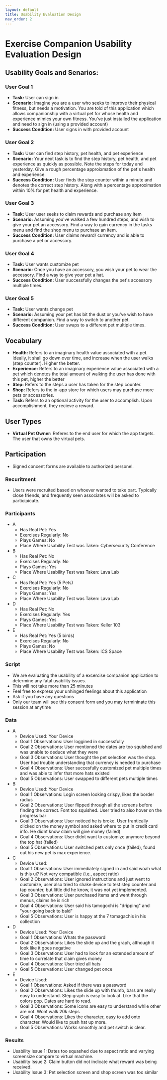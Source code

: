 ```yaml
---
layout: default
title: Usability Evaluation Design
nav_order: 2
---
```


# Exercise Companion Usability Evaluation Design

## Usability Goals and Senarios:

### User Goal 1
- **Task:** User can sign in
- **Scenario:** Imagine you are a user who seeks to improve their physical fitness, but needs a motivation.  You are told of this application which allows companionship with a virtual pet for whose health and experience mimics your own fitness.  You've just installed the application and need to sign in (using a provided account)
- **Success Condition:** User signs in with provided account

### User Goal 2
- **Task:** User can find step history, pet health, and pet experience
- **Scenario:** Your next task is to find the step history, pet health, and pet experience as quickly as possible.  Note the steps for today and yesterday.  Give a rough percentage approixmation of the pet's health and experience.
- **Success Condition:** User finds the step counter within a minute and denotes the correct step history.  Along with a percentage approximation within 10% for pet health and experience.

### User Goal 3
- **Task:** User user seeks to claim rewards and purchase any item
- **Scenario:** Assuming you've walked a few hundred steps, and wish to give your pet an accessory.  Find a way to gain currency in the tasks menu and find the shop menu to purchase an item.
- **Success Condition:** User claims reward/ currency and is able to purchase a pet or accessory.

### User Goal 4
- **Task:** User wants customize pet
- **Scenario:** Once you have an accessory, you wish your pet to wear the accessory.  Find a way to give your pet a hat.
- **Success Condition:** User successfully changes the pet's accessory multiple times.

### User Goal 5
- **Task:** User wants change pet
- **Scenario:** Assuming your pet has bit the dust or you've wish to have different companion.  Find a way to switch to another pet.
- **Success Condition:** User swaps to a different pet multiple times.

## Vocabulary
- **Health:** Refers to an imaginary health value associated with a pet.  Ideally, it shall go down over time, and increase when the user walks (step counter).  Higher the better.
- **Experience:** Refers to an imaginary experience value associated with a pet which denotes the total amount of walking the user has done with this pet, higher the better
- **Step:** Refers to the steps a user has taken for the step counter.
- **Shop:** Refers to the in-app store for which users may purchase more pets or accessories.
- **Task:** Refers to an optional activity for the user to accomplish.  Upon accomplishment, they recieve a reward.

## User Types
- **Virtual Pet Owner:** Referes to the end user for which the app targets.  The user that owns the virtual pets.

## Participation
- Signed concent forms are available to authorized personel.
### Recuritment
- Users were recruited based on whoever wanted to take part.  Typically close friends, and frequently seen associates will be asked to participicate.
### Participants
- A
  - Has Real Pet: Yes
  - Exercises Regularly: No
  - Plays Games: No
  - Place Where Usability Test was Taken: Cybersecurity Conference
- B
  - Has Real Pet: No
  - Exercises Regularly: No
  - Plays Games: Yes
  - Place Where Usability Test was Taken: Lava Lab
- C
  - Has Real Pet: Yes (5 Pets)
  - Exercises Regularly: No
  - Plays Games: Yes
  - Place Where Usability Test was Taken: Lava Lab
- D
  - Has Real Pet: No
  - Exercises Regularly: Yes
  - Plays Games: Yes
  - Place Where Usability Test was Taken: Keller 103
- E
  - Has Real Pet: Yes (5 birds)
  - Exercises Regularly: No
  - Plays Games: No
  - Place Where Usability Test was Taken: ICS Space

### Script
- We are evaluating the usability of a excercise companion application to determine any fatal usability issues.
- This will not take more than 25 minutes
- Feel free to express your unhinged feelings about this application
- Ask if you have any questions
- Only our team will see this consent form and you may termininate this session at anytime

### Data
- A
  - Device Used: Your Device
  - Goal 1 Observations: User loggined in successfully
  - Goal 2 Observations: User mentioned the dates are too squished and was unable to deduce what they were
  - Goal 3 Observations: User thought the pet selection was the shop.  User had trouble understanding that currency is needed to purchase
  - Goal 4 Observations: User succesfully customized pet multiple times and was able to infer that more hats existed
  - Goal 5 Observations: User swapped to different pets multiple times
- B
  - Device Used: Your Device
  - Goal 1 Observations: Login screen looking crispy, likes the border radius
  - Goal 2 Observations: User flipped through all the screens before finding the correct.  Font too squished.  User tried to also hover on the progress bar
  - Goal 3 Observations: User noticed he is broke.  User frantically clicked on the money symbol and asked where to put in credit card info.  He didnt know claim will give money (failed)
  - Goal 4 Observations: User didnt want to customize anymore beyond the top hat (failed)
  - Goal 5 Observations: User switched pets only once (failed), found out his new pet is max experience.
- C
  - Device Used:
  - Goal 1 Observations: User immediately signed in and said woah what is this ui?  Not very compatible (i.e., aspect ratio)
  - Goal 2 Observations: User ignored instructions and just went to customize, user also tried to shake device to test step counter and tap counter, but little did he know, it was not yet implemented.
  - Goal 3 Observations: User purchased items and went through menus, claims he is rich
  - Goal 4 Observations: User said his tamogochi is "dripping" and "your going back to bald"
  - Goal 5 Observations: User is happy at the 7 tomagachis in his collection
- D
  - Device Used: Your Device
  - Goal 1 Observations: Whats the password
  - Goal 2 Observations: Likes the slide up and the graph, although it look like it goes negative
  - Goal 3 Observations: User had to look for an extended amount of time to correlate that claim gives money
  - Goal 4 Observations: User tried all hats
  - Goal 5 Observations: User changed pet once
- E
  - Device Used:
  - Goal 1 Observations: Asked if there was a password
  - Goal 2 Observations: Likes the slide up with thumb, bars are really easy to understand.  Step graph is easy to look at.  Like that the colors pop.  Dates are hard to read.
  - Goal 3 Observations: Some icons are easy to understand while other are not.  Wont walk 20k steps
  - Goal 4 Observations: Likes the character, easy to add onto character.  Would like to push hat up more.
  - Goal 5 Observations: Works smoothly and pet switch is clear.

### Results
- Usability Issue 1: Dates too squashed due to aspect ratio and varying screensize compare to virtual machine.
- Usability Issue 2: Claim button did not indicate what reward was being received.
- Usability Issue 3: Pet selection screen and shop screen was too similar


